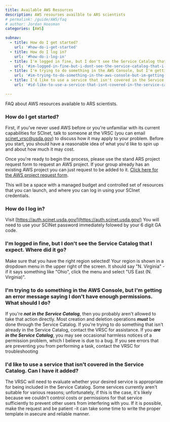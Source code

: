 ```yaml
---
title: Available AWS Resources
description: AWS resourses availble to ARS scientists
# permalink: /guide/AWS/faq
# author: Jordan Hoosman
categories: [AWS]

subnav:
  - title: How do I get started?
    url: '#how-do-i-get-started'
  - title: How do I log in?
    url: '#how-do-i-log-in'
  - title: I'm logged in fine, but I don't see the Service Catalog that I expect. Where did it go?
    url: '#im-logged-in-fine-but-i-dont-see-the-service-catalog-that-i-expect-where-did-it-go'
  - title: I'm trying to do something in the AWS Console, but I'm getting an error message saying I don't have enough permissions. What should I do?
    url: '#im-trying-to-do-something-in-the-aws-console-but-im-getting-an-error-message-saying-i-dont-have-enough-permissions-what-should-i-do'
  - title: I'd like to use a service that isn't covered in the Service Catalog. Can I have it added?
    url: '#id-like-to-use-a-service-that-isnt-covered-in-the-service-catalog-can-i-have-it-added'

---
```


FAQ about AWS resources available to ARS scientists.

<!--more-->

### How do I get started?

First, if you've never used AWS before or you're unfamiliar with its current capabilities for SCInet, talk to someone at the VRSC (you can email scinet_vrsc@usda.gov) to discuss how it may apply to your problem. Before you start, you should have a reasonable idea of what you'd like to spin up and about how much it may cost.

Once you're ready to begin the process, please use the stand ARS project request form to request an AWS project.  If your group already has an existing AWS project you can just request to be added to it.  [Click here for the AWS project request form](https://e.arsnet.usda.gov/sites/OCIO/scinet/accounts/SitePages/SCINet-AWS-Project-Request.aspx).

This will be a space with a managed budget and controlled set of resources that you can launch, and where you can log in using your SCInet credentials.

### How do I log in?

Visit [https://auth.scinet.usda.gov/](https://auth.scinet.usda.gov/)  You will need to use your SCINet password immediately folowed by your 6 digit GA code.

### I'm logged in fine, but I don't see the Service Catalog that I expect. Where did it go?

Make sure that you have the right region selected! Your region is shown in a dropdown menu in the upper right of the screen. It should say "N. Virginia" -if it says something like "Ohio", click the menu and select "US East (N. Virginia)".

### I'm trying to do something in the AWS Console, but I'm getting an error message saying I don't have enough permissions. What should I do?

If you're ***not in the Service Catalog***, then you probably aren't allowed to take that action directly. Most creation and deletion operations ***must*** be done through the Service Catalog. If you're trying to do something that isn't already in the Service Catalog, contact the VRSC for assistance. 
If you ***are in the Service Catalog***, you may see occasional harmless notices of a permission problem, which I believe is due to a bug. If you see errors that are preventing you from performing a task, contact the VRSC for troubleshooting

### I'd like to use a service that isn't covered in the Service Catalog. Can I have it added?

The VRSC will need to evaluate whether your desired service is appropriate for being included in the Service Catalog. Some services currently aren't suitable for various reasons; unfortunately, if this is the case, it's likely because we couldn't control costs or permissions for that service sufficiently to prevent other users from interfering with you. If it is possible, make the request and be patient -it can take some time to write the proper template in asecure and reliable manner.
